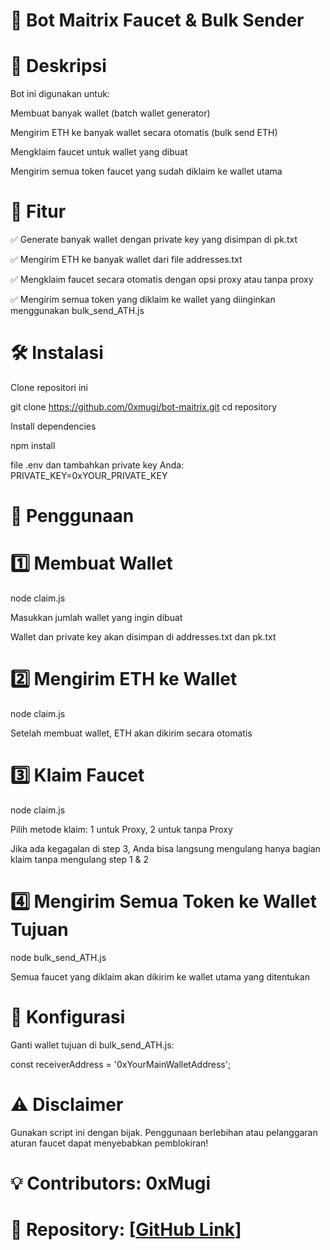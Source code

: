 # 🚀 Bot Maitrix Faucet & Bulk Sender

# 📌 Deskripsi

Bot ini digunakan untuk:

Membuat banyak wallet (batch wallet generator)

Mengirim ETH ke banyak wallet secara otomatis (bulk send ETH)

Mengklaim faucet untuk wallet yang dibuat

Mengirim semua token faucet yang sudah diklaim ke wallet utama

# 📂 Fitur

✅ Generate banyak wallet dengan private key yang disimpan di pk.txt

✅ Mengirim ETH ke banyak wallet dari file addresses.txt

✅ Mengklaim faucet secara otomatis dengan opsi proxy atau tanpa proxy

✅ Mengirim semua token yang diklaim ke wallet yang diinginkan menggunakan bulk_send_ATH.js

# 🛠️ Instalasi

Clone repositori ini

git clone https://github.com/0xmugi/bot-maitrix.git
cd repository

Install dependencies

npm install

file .env dan tambahkan private key Anda: PRIVATE_KEY=0xYOUR_PRIVATE_KEY


# 🚀 Penggunaan

# 1️⃣ Membuat Wallet

node claim.js

Masukkan jumlah wallet yang ingin dibuat

Wallet dan private key akan disimpan di addresses.txt dan pk.txt

# 2️⃣ Mengirim ETH ke Wallet

node claim.js

Setelah membuat wallet, ETH akan dikirim secara otomatis

# 3️⃣ Klaim Faucet

node claim.js

Pilih metode klaim: 1 untuk Proxy, 2 untuk tanpa Proxy

Jika ada kegagalan di step 3, Anda bisa langsung mengulang hanya bagian klaim tanpa mengulang step 1 & 2

# 4️⃣ Mengirim Semua Token ke Wallet Tujuan

node bulk_send_ATH.js

Semua faucet yang diklaim akan dikirim ke wallet utama yang ditentukan

# 📝 Konfigurasi

Ganti wallet tujuan di bulk_send_ATH.js:

const receiverAddress = '0xYourMainWalletAddress';


# ⚠️ Disclaimer

Gunakan script ini dengan bijak. Penggunaan berlebihan atau pelanggaran aturan faucet dapat menyebabkan pemblokiran!

# 💡 Contributors: 0xMugi
# 📌 Repository: [[GitHub Link](https://github.com/0xmugi/)]

